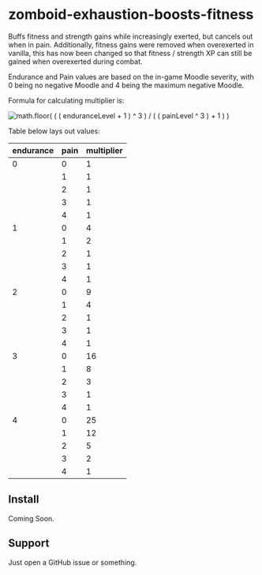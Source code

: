 
# zomboid-exhaustion-boosts-fitness

Buffs fitness and strength gains while increasingly exerted, but cancels out when in pain.
Additionally, fitness gains were removed when overexerted in vanilla, this has now been changed so that fitness / strength XP can still be gained when overexerted during combat.

Endurance and Pain values are based on the in-game Moodle severity, with 0 being no negative Moodle and 4 being the maximum negative Moodle.

Formula for calculating multiplier is:

![math.floor( ( ( enduranceLevel + 1 ) ^ 3 ) / ( ( painLevel ^ 3 ) + 1 ) )](https://latex.codecogs.com/svg.image?%5Clfloor%5Cfrac%7B%28e&plus;1%29%5E2%7D%7Bp%5E2&plus;1%7D%5Crfloor)

Table below lays out values:

| endurance | pain | multiplier |
| --------- | ---- | ---------- |
| 0         | 0    | 1          |
|           | 1    | 1          |
|           | 2    | 1          |
|           | 3    | 1          |
|           | 4    | 1          |
| 1         | 0    | 4          |
|           | 1    | 2          |
|           | 2    | 1          |
|           | 3    | 1          |
|           | 4    | 1          |
| 2         | 0    | 9          |
|           | 1    | 4          |
|           | 2    | 1          |
|           | 3    | 1          |
|           | 4    | 1          |
| 3         | 0    | 16         |
|           | 1    | 8          |
|           | 2    | 3          |
|           | 3    | 1          |
|           | 4    | 1          |
| 4         | 0    | 25         |
|           | 1    | 12         |
|           | 2    | 5          |
|           | 3    | 2          |
|           | 4    | 1          |


## Install

Coming Soon.

## Support

Just open a GitHub issue or something.